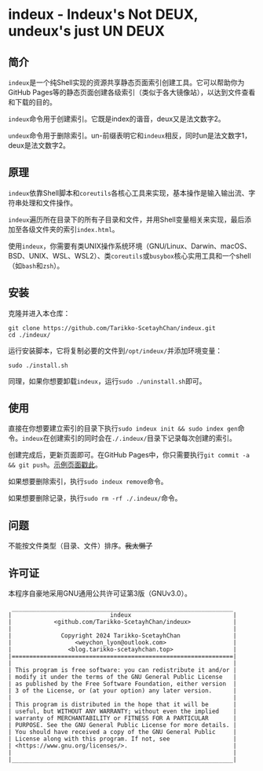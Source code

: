 # indeux - Indeux's Not DEUX, undeux's just UN DEUX

## 简介

`indeux`是一个纯Shell实现的资源共享静态页面索引创建工具。它可以帮助你为GitHub Pages等的静态页面创建各级索引（类似于各大镜像站），以达到文件查看和下载的目的。

`indeux`命令用于创建索引。它既是index的谐音，deux又是法文数字2。

`undeux`命令用于删除索引。un-前缀表明它和`indeux`相反，同时un是法文数字1，deux是法文数字2。

## 原理

`indeux`依靠Shell脚本和`coreutils`各核心工具来实现，基本操作是输入输出流、字符串处理和文件操作。

`indeux`遍历所在目录下的所有子目录和文件，并用Shell变量相关来实现，最后添加至各级文件夹的索引`index.html`。

使用`indeux`，你需要有类UNIX操作系统环境（GNU/Linux、Darwin、macOS、BSD、UNIX、WSL、WSL2）、类`coreutils`或`busybox`核心实用工具和一个shell（如`bash`和`zsh`）。

## 安装

克隆并进入本仓库：

```
git clone https://github.com/Tarikko-ScetayhChan/indeux.git
cd ./indeux/
```

运行安装脚本，它将复制必要的文件到`/opt/indeux/`并添加环境变量：

```
sudo ./install.sh
```

同理，如果你想要卸载`indeux`，运行`sudo ./uninstall.sh`即可。

## 使用

直接在你想要建立索引的目录下执行`sudo indeux init && sudo index gen`命令。`indeux`在创建索引的同时会在`./.indeux/`目录下记录每次创建的索引。

创建完成后，更新页面即可。在GitHub Pages中，你只需要执行`git commit -a && git push`。[示例页面戳此](https://commons.tarikko-scetayhchan.top)。

如果想要删除索引，执行`sudo indeux remove`命令。

如果想要删除记录，执行`sudo rm -rf ./.indeux/`命令。

## 问题

不能按文件类型（目录、文件）排序。~~我太懒了~~

## 许可证

本程序自豪地采用GNU通用公共许可证第3版（GNUv3.0）。

```
 _______________________________________________________________
|                            indeux                             |
|            <github.com/Tarikko-ScetayhChan/indeux>            |
|                                                               |
|              Copyright 2024 Tarikko-ScetayhChan               |
|                  <weychon_lyon@outlook.com>                   |
|                <blog.tarikko-scetayhchan.top>                 |
|===============================================================|
|                                                               |
| This program is free software: you can redistribute it and/or |
| modify it under the terms of the GNU General Public License   |
| as published by the Free Software Foundation, either version  |
| 3 of the License, or (at your option) any later version.      |
|                                                               |
| This program is distributed in the hope that it will be       |
| useful, but WITHOUT ANY WARRANTY; without even the implied    |
| warranty of MERCHANTABILITY or FITNESS FOR A PARTICULAR       |
| PURPOSE. See the GNU General Public License for more details. |
| You should have received a copy of the GNU General Public     |
| License along with this program. If not, see                  |
| <https://www.gnu.org/licenses/>.                              |
|                                                               |
|_______________________________________________________________|
```
